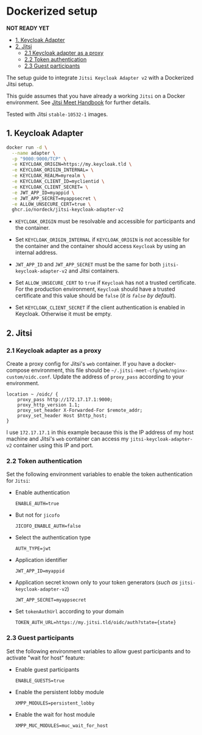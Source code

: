 # Dockerized setup

**NOT READY YET**

- [1. Keycloak Adapter](#1-keycloak-adapter)
- [2. Jitsi](#2-jitsi)
  - [2.1 Keycloak adapter as a proxy](#21-keycloak-adapter-as-a-proxy)
  - [2.2 Token authentication](#22-token-authentication)
  - [2.3 Guest participants](#23-guest-participants)

The setup guide to integrate `Jitsi Keycloak Adapter v2` with a Dockerized Jitsi
setup.

This guide assumes that you have already a working `Jitsi` on a Docker
environment. See
[Jitsi Meet Handbook](https://jitsi.github.io/handbook/docs/devops-guide/devops-guide-docker/)
for further details.

Tested with Jitsi `stable-10532-1` images.

## 1. Keycloak Adapter

```bash
docker run -d \
  --name adapter \
  -p "9000:9000/TCP" \
  -e KEYCLOAK_ORIGIN=https://my.keycloak.tld \
  -e KEYCLOAK_ORIGIN_INTERNAL= \
  -e KEYCLOAK_REALM=myrealm \
  -e KEYCLOAK_CLIENT_ID=myclientid \
  -e KEYCLOAK_CLIENT_SECRET= \
  -e JWT_APP_ID=myappid \
  -e JWT_APP_SECRET=myappsecret \
  -e ALLOW_UNSECURE_CERT=true \
  ghcr.io/nordeck/jitsi-keycloak-adapter-v2
```

- `KEYCLOAK_ORIGIN` must be resolvable and accessible for participants and the
  container.

- Set `KEYCLOAK_ORIGIN_INTERNAL` if `KEYCLOAK_ORIGIN` is not accessible for the
  container and the container should access `Keycloak` by using an internal
  address.

- `JWT_APP_ID` and `JWT_APP_SECRET` must be the same for both
  `jitsi-keycloak-adapter-v2` and Jitsi containers.

- Set `ALLOW_UNSECURE_CERT` to `true` if `Keycloak` has not a trusted
  certificate. For the production environment, `Keycloak` should have a trusted
  certificate and this value should be `false` (_it is `false` by default_).

- Set `KEYCLOAK_CLIENT_SECRET` if the client authentication is enabled in
  Keycloak. Otherwise it must be empty.

## 2. Jitsi

### 2.1 Keycloak adapter as a proxy

Create a proxy config for Jitsi's `web` container. If you have a docker-compose
environment, this file should be `~/.jitsi-meet-cfg/web/nginx-custom/oidc.conf`.
Update the address of `proxy_pass` according to your environment.

```config
location ~ /oidc/ {
    proxy_pass http://172.17.17.1:9000;
    proxy_http_version 1.1;
    proxy_set_header X-Forwarded-For $remote_addr;
    proxy_set_header Host $http_host;
}
```

I use `172.17.17.1` in this example because this is the IP address of my host
machine and Jitsi's `web` container can access my `jitsi-keycloak-adapter-v2`
container using this IP and port.

### 2.2 Token authentication

Set the following environment variables to enable the token authentication for
`Jitsi`:

- Enable authentication

  `ENABLE_AUTH=true`

- But not for `jicofo`

  `JICOFO_ENABLE_AUTH=false`

- Select the authentication type

  `AUTH_TYPE=jwt`

- Application identifier

  `JWT_APP_ID=myappid`

- Application secret known only to your token generators (_such as_
  `jitsi-keycloak-adapter-v2`)

  `JWT_APP_SECRET=myappsecret`

- Set `tokenAuthUrl` according to your domain

  `TOKEN_AUTH_URL=https://my.jitsi.tld/oidc/auth?state={state}`

### 2.3 Guest participants

Set the following environment variables to allow guest participants and to
activate "wait for host" feature:

- Enable guest participants

  `ENABLE_GUESTS=true`

- Enable the persistent lobby module

  `XMPP_MODULES=persistent_lobby`

- Enable the wait for host module

  `XMPP_MUC_MODULES=muc_wait_for_host`

